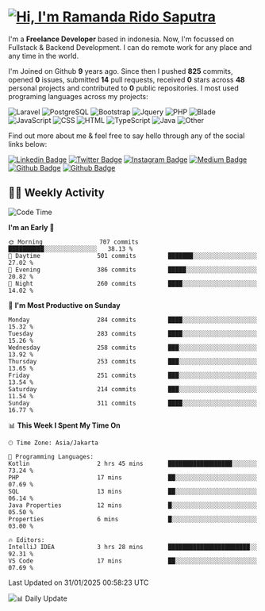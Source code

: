# [![Hi, I'm Ramanda Rido Saputra](https://readme-typing-svg.herokuapp.com?size=24&vCenter=true&lines=%F0%9F%91%8B+Hi%2C+I'm+Ramanda+Rido+Saputra+;%F0%9F%92%BB+Fullstack+Web+Developer+)](https://git.io/typing-svg)

I'm a **Freelance Developer** based in indonesia. Now, I'm focussed on Fullstack & Backend Development. I can do remote work for any place and any time in the world.

I'm Joined on Github **9** years ago. Since then I pushed **825** commits, opened **0** issues, submitted **14** pull requests, received **0** stars across **48** personal projects and contributed to **0** public repositories.
I most used programing languages across my projects:

![Laravel](https://img.shields.io/badge/Laravel-FF2D20?flat&logo=laravel&logoColor=white)
![PostgreSQL](https://img.shields.io/badge/PostgreSQL-316192?flat&logo=postgresql&logoColor=white)
![Bootstrap](https://img.shields.io/badge/Bootstrap-563D7C?flat&logo=bootstrap&logoColor=white)
![Jquery](https://img.shields.io/badge/jQuery-0769AD?flat&logo=jquery&logoColor=white)
![PHP](https://img.shields.io/badge/-PHP-%234F5D95?style=flat&logo=PHP&logoColor=white)
![Blade](https://img.shields.io/badge/-Blade-%23f7523f?style=flat&logo=Blade&logoColor=white)
![JavaScript](https://img.shields.io/badge/-JavaScript-%23f1e05a?style=flat&logo=JavaScript&logoColor=white)
![CSS](https://img.shields.io/badge/-CSS-%23663399?style=flat&logo=CSS&logoColor=white)
![HTML](https://img.shields.io/badge/-HTML-%23e34c26?style=flat&logo=HTML&logoColor=white)
![TypeScript](https://img.shields.io/badge/-TypeScript-%233178c6?style=flat&logo=TypeScript&logoColor=white)
![Java](https://img.shields.io/badge/-Java-%23b07219?style=flat&logo=Java&logoColor=white)
![Other](https://img.shields.io/badge/-Other-%23ededed?style=flat&logo=Other&logoColor=white)

Find out more about me & feel free to say hello through any of the social links below:

[![Linkedin Badge](https://img.shields.io/badge/-ramandaaridogh-blue?style=flat&logo=Linkedin&logoColor=white&link=https://www.linkedin.com/in/ramanda-rido-saputra/)](https://www.linkedin.com/in/ramanda-rido-saputra/)
[![Twitter Badge](https://img.shields.io/badge/-ramandaaridogh-%231DA1F2.svg?style=flat&logo=twitter&logoColor=white&link=https://www.twitter.com/ramandaaridogh)](https://www.twitter.com/ramandaaridogh/)
[![Instagram Badge](https://img.shields.io/badge/-ramandaaridogh-purple?style=flat&logo=instagram&logoColor=white&link=https://instagram.com/ramandaaridogh_/)](https://instagram.com/ramandaaridogh_)
[![Medium Badge](https://img.shields.io/badge/-@ramandaaridogh-%2312100E.svg?style=flat&logo=Medium&logoColor=white&link=https://medium.com/@ramandaaridogh/)](https://medium.com/@ramandaaridogh)
[![Github Badge](https://img.shields.io/badge/-@ramandaaridogh-100000.svg?style=flat&logo=github&logoColor=white&link=https://github.com/ramandaaridogh)](https://github.com/ramandaaridogh)
[![Github Badge](https://img.shields.io/badge/-@mxcode-100000.svg?style=flat&logo=github&logoColor=white&link=https://github.com/ramanda-mxcode)](https://github.com/ramanda-mxcode)

## 👨‍💻 Weekly Activity
<!--START_SECTION:waka-->
![Code Time](http://img.shields.io/badge/Code%20Time-1%2C006%20hrs%207%20mins-blue)

**I'm an Early 🐤** 

```text
🌞 Morning                707 commits         ██████████░░░░░░░░░░░░░░░   38.13 % 
🌆 Daytime                501 commits         ███████░░░░░░░░░░░░░░░░░░   27.02 % 
🌃 Evening                386 commits         █████░░░░░░░░░░░░░░░░░░░░   20.82 % 
🌙 Night                  260 commits         ████░░░░░░░░░░░░░░░░░░░░░   14.02 % 
```
📅 **I'm Most Productive on Sunday** 

```text
Monday                   284 commits         ████░░░░░░░░░░░░░░░░░░░░░   15.32 % 
Tuesday                  283 commits         ████░░░░░░░░░░░░░░░░░░░░░   15.26 % 
Wednesday                258 commits         ███░░░░░░░░░░░░░░░░░░░░░░   13.92 % 
Thursday                 253 commits         ███░░░░░░░░░░░░░░░░░░░░░░   13.65 % 
Friday                   251 commits         ███░░░░░░░░░░░░░░░░░░░░░░   13.54 % 
Saturday                 214 commits         ███░░░░░░░░░░░░░░░░░░░░░░   11.54 % 
Sunday                   311 commits         ████░░░░░░░░░░░░░░░░░░░░░   16.77 % 
```


📊 **This Week I Spent My Time On** 

```text
🕑︎ Time Zone: Asia/Jakarta

💬 Programming Languages: 
Kotlin                   2 hrs 45 mins       ██████████████████░░░░░░░   73.24 % 
PHP                      17 mins             ██░░░░░░░░░░░░░░░░░░░░░░░   07.69 % 
SQL                      13 mins             ██░░░░░░░░░░░░░░░░░░░░░░░   06.14 % 
Java Properties          12 mins             █░░░░░░░░░░░░░░░░░░░░░░░░   05.50 % 
Properties               6 mins              █░░░░░░░░░░░░░░░░░░░░░░░░   03.00 % 

🔥 Editors: 
IntelliJ IDEA            3 hrs 28 mins       ███████████████████████░░   92.31 % 
VS Code                  17 mins             ██░░░░░░░░░░░░░░░░░░░░░░░   07.69 % 
```


 Last Updated on 31/01/2025 00:58:23 UTC
<!--END_SECTION:waka-->

![📊 Daily Update](https://github.com/ramandaaridogh/ramandaaridogh/actions/workflows/update-activity.yml/badge.svg)
